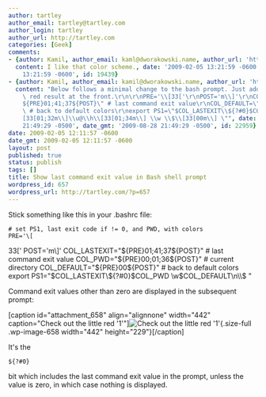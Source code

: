 ```yaml
---
author: tartley
author_email: tartley@tartley.com
author_login: tartley
author_url: http://tartley.com
categories: [Geek]
comments:
- {author: Kamil, author_email: kaml@dworakowski.name, author_url: 'http://blog.kamil.dworakowski.name',
  content: I like that color scheme., date: '2009-02-05 13:21:59 -0600', date_gmt: '2009-02-05
    13:21:59 -0600', id: 19439}
- {author: Kamil, author_email: kamil@dworakowski.name, author_url: 'http://kamil.dworakowski.name',
  content: "Below follows a minimal change to the bash prompt. Just add the conditional\
    \ red result at the front.\r\n\r\nPRE='\\[33['\r\nPOST='m\\]'\r\nCOL_LASTEXIT=\"\
    ${PRE}01;41;37${POST}\" # last command exit value\r\nCOL_DEFAULT=\"${PRE}00${POST}\"\
    \ # back to default colors\r\nexport PS1=\"$COL_LASTEXIT\\${?#0}$COL_DEFAULT\\\
    [33[01;32m\\]\\u@\\h\\[33[01;34m\\] \\w \\$\\[33[00m\\] \"", date: '2009-08-28
    21:49:29 -0500', date_gmt: '2009-08-28 21:49:29 -0500', id: 22959}
date: 2009-02-05 12:11:57 -0600
date_gmt: 2009-02-05 12:11:57 -0600
layout: post
published: true
status: publish
tags: []
title: Show last command exit value in Bash shell prompt
wordpress_id: 657
wordpress_url: http://tartley.com/?p=657
---
```


Stick something like this in your .bashrc file:

``` {lang="bash"}
# set PS1, last exit code if != 0, and PWD, with colors
PRE='\[
```

33\[' POST='m\\\]' COL\_LASTEXIT="\${PRE}01;41;37\${POST}" \# last
command exit value COL\_PWD="\${PRE}00;01;36\${POST}" \# current
directory COL\_DEFAULT="\${PRE}00\${POST}" \# back to default colors
export PS1="\$COL\_LASTEXIT\\\${?\#0}\$COL\_PWD
\\w\$COL\_DEFAULT\\n\\\\\$ "

Command exit values other than zero are displayed in the subsequent
prompt:

\[caption id="attachment\_658" align="alignnone" width="442"
caption="Check out the little red '1'"\]![Check out the little red
'1'](/assets/2009/02/last-exit-value.png "last-exit-value"){.size-full
.wp-image-658 width="442" height="229"}\[/caption\]

It's the

    ${?#0}

bit which includes the last command exit value in the prompt, unless the
value is zero, in which case nothing is displayed.

